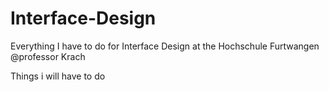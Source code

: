 # Interface-Design
Everything I have to do for Interface Design at the Hochschule Furtwangen @professor Krach


Things i will have to do 
